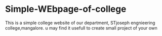 # Simple-WEbpage-of-college
This is a simple college website of our department, STjoseph engnieering college,mangalore.
u may find it usefull to create small project of your own
